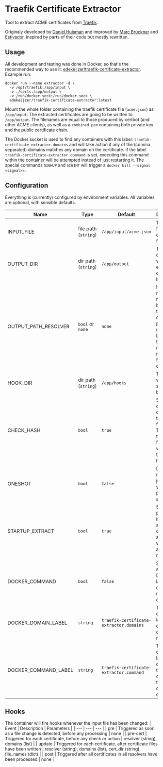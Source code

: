 # Traefik Certificate Extractor

Tool to extract ACME certificates from [Traefik](https://traefik.io/).

Originaly developed by [Daniel Huisman](https://github.com/DanielHuisman/traefik-certificate-extractor) and improved by [Marc Brückner](https://github.com/SnowMB) and [Estivador](https://github.com/Estivador/traefik-certificate-extractor), inspired by parts of their code but mostly rewritten.

## Usage

All development and testing was done in Docker, so that's the recommended way to use it: [edekeijzer/traefik-certificate-extractor](https://hub.docker.com/r/edekeijzer/traefik-certificate-extractor/).
Example run:
```shell
docker run --name extractor -d \
  -v /opt/traefik:/app/input \
  -v ./certs:/app/output \
  -v /run/docker.sock:/run/docker.sock \
  edekeijzer/traefik-certificate-extractor:latest
```
Mount the whole folder containing the traefik certificate file (`acme.json`) as `/app/input`. The extracted certificates are going to be written to `/app/output`. The filenames are equal to those produced by certbot (and other ACME clients), as well as a `combined.pem` containing both private key and the public certificate chain.

The Docker socket is used to find any containers with this label: `traefik-certificate-extractor.domains` and will take action if any of the (comma separated) domains matches any domain on the certificate. If the label `traefik-certificate-extractor.command` is set, executing this command within the container will be attempted instead of just restarting it. The special commands `SIGHUP` and `SIGINT` will trigger a `docker kill --signal <signal>>`.

## Configuration

Everything is (currently) configured by environment variables. All variables are optional, with sensible defaults.

| Name | Type | Default | Description |
| --- | --- | --- | --- |
| INPUT_FILE | file path (`string`) | `/app/input/acme.json` | The input file to read certificates from |
| OUTPUT_DIR | dir path (`string`) | `/app/output` | The output directory to write the extracted certificates into |
| OUTPUT_PATH_RESOLVER | `bool` or `none` | `none` | If true, the resolver name will be part of the directory path. If unset, will be true if there are multiple resolvers, false otherwise. |
| HOOK_DIR | dir path (`string`) | `/app/hooks` | The path where hook scripts can be placed |
| CHECK_HASH | `bool` | `true` | Should we do a hash compare on the data from Traefik and the target file before writing (and triggering hooks) |
| ONESHOT | `bool` | `false` | Don't keep running, just do a single process and exit |
| STARTUP_EXTRACT | `bool` | `true` | Should we process immediately at startup or only act at changes while already running? |
| DOCKER_COMMAND | `bool` | `false` | Should we scan Docker labels for domain names and commands? |
| DOCKER_DOMAIN_LABEL | `string` | `traefik-certificate-extractor.domains` | The Docker container label to check for domain names |
| DOCKER_COMMAND_LABEL | `string` | `traefik-certificate-extractor.command` | The Docker container label to check for the command to execute on the container |

## Hooks

The container will fire hooks whenever the input file has been changed:
| Event | Description | Parameters |
| --- | --- | --- |
| pre | Triggered as soon as a file change is detected, before any processing | none |
| pre-cert | Triggered for each certificate, before any check or action | resolver (string), domains (list) |
| update | Triggered for each certificate, after certificate files have been written | resolver (string), domains (list), cert_dir (string), file_names (dict) |
| post | Triggered after all certificates in all resolvers have been processed | none |